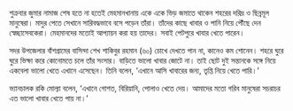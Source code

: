 শুক্রবার জুমার নামাজ শেষ হতে না হতেই মেহমানখানায় একে একে ভিড় জমাতে থাকেন শহরের দরিদ্র ও ছিন্নমূল মানুষেরা। মাদুর পেতে সেখানে সারিবদ্ধভাবে বসে পড়েন তাঁরা। তাঁদের কাছে খাবার ও পানি নিয়ে পৌঁছে দেন স্বেচ্ছাসেবকেরা। মেহমানদের মতোই আপ্যায়ন করা হয় তাদের। সবাই পেটপুরে খাবার খেতে পারেন।

সদর উপজেলার বাঁশগ্রামের বাসিন্দা শেখ শাকিবুর রহমান (৬০) চোখে দেখতে পান না, কানেও কম শোনেন। শহরে ঘুরে ঘুরে ভিক্ষা করে কোনোমতে চলে তাঁর সংসার। বাড়িতে ভালো খাবার জোটে না। তাই ছোট দুই সন্তানকে সঙ্গে নিয়ে একবেলা ভালো খেতে এখানে এসেছেন। তিনি বলেন, ‘এখানে আসি খাবারের জন্য, তৃপ্তি নিয়ে খেতে পারি।’

ভ্যানচালক রকি মোল্যা বলেন, ‘এখানে গোশত, বিরিয়ানি, পোলাও খেতে দেয়। আমাদের মতো গরিব মানুষেরা সচরাচর এত ভালো খাবার খেতে পায় না।’
